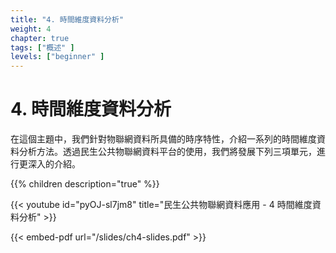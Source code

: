 ```yaml
---
title: "4. 時間維度資料分析"
weight: 4
chapter: true
tags: ["概述" ]
levels: ["beginner" ]
---
```


# 4. 時間維度資料分析

在這個主題中，我們針對物聯網資料所具備的時序特性，介紹一系列的時間維度資料分析方法。透過民生公共物聯網資料平台的使用，我們將發展下列三項單元，進行更深入的介紹。


{{% children description="true" %}}


  {{< youtube id="pyOJ-sl7jm8" title="民生公共物聯網資料應用 - 4 時間維度資料分析" >}}

{{< embed-pdf url="/slides/ch4-slides.pdf" >}}
